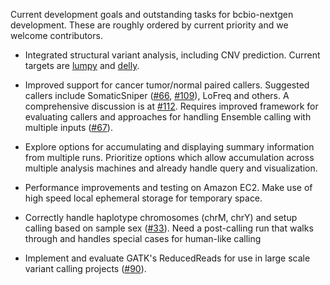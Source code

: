 Current development goals and outstanding tasks for bcbio-nextgen development.
These are roughly ordered by current priority and we welcome contributors.

- Integrated structural variant analysis, including CNV prediction. Current
  targets are [lumpy][lumpy] and [delly][delly].

[delly]: http://www.embl.de/~rausch/delly.html
[lumpy]: https://github.com/arq5x/lumpy-sv

- Improved support for cancer tumor/normal paired callers. Suggested callers
  include SomaticSniper ([#66][66], [#109][109]), LoFreq and others. A
  comprehensive discussion is at [#112][112]. Requires improved framework for
  evaluating callers and approaches for handling Ensemble calling with multiple
  inputs ([#67][67]).

[66]: https://github.com/chapmanb/bcbio-nextgen/issues/66
[67]: https://github.com/chapmanb/bcbio-nextgen/issues/67
[109]: https://github.com/chapmanb/bcbio-nextgen/issues/109
[112]: https://github.com/chapmanb/bcbio-nextgen/issues/112

- Explore options for accumulating and displaying summary information from
  multiple runs. Prioritize options which allow accumulation across multiple
  analysis machines and already handle query and visualization.

- Performance improvements and testing on Amazon EC2. Make use of high speed
  local ephemeral storage for temporary space.

- Correctly handle haplotype chromosomes (chrM, chrY) and setup calling based on
  sample sex ([#33][33]). Need a post-calling run that walks through and handles
  special cases for human-like calling

[33]: https://github.com/chapmanb/bcbio-nextgen/issues/33

- Implement and evaluate GATK's ReducedReads for use in large scale variant
  calling projects ([#90][90]).

[90]: https://github.com/chapmanb/bcbio-nextgen/issues/90

